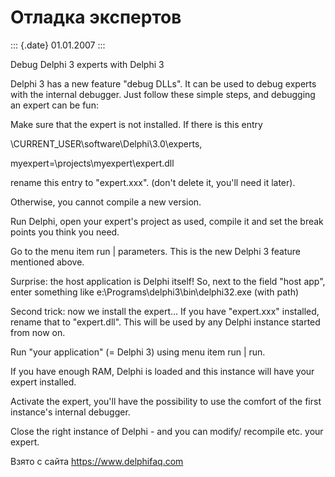 Отладка экспертов
=================

::: {.date}
01.01.2007
:::

Debug Delphi 3 experts with Delphi 3

Delphi 3 has a new feature \"debug DLLs\". It can be used to debug
experts with the internal debugger. Just follow these simple steps, and
debugging an expert can be fun:

Make sure that the expert is not installed. If there is this entry

\\CURRENT\_USER\\software\\Delphi\\3.0\\experts,

myexpert=\\projects\\myexpert\\expert.dll

rename this entry to \"expert.xxx\". (don\'t delete it, you\'ll need it
later).

Otherwise, you cannot compile a new version.

Run Delphi, open your expert\'s project as used, compile it and set the
break points you think you need.

Go to the menu item run \| parameters. This is the new Delphi 3 feature
mentioned above.

Surprise: the host application is Delphi itself! So, next to the field
\"host app\", enter something like
e:\\Programs\\delphi3\\bin\\delphi32.exe (with path)

Second trick: now we install the expert\... If you have \"expert.xxx\"
installed, rename that to \"expert.dll\". This will be used by any
Delphi instance started from now on.

Run \"your application\" (= Delphi 3) using menu item run \| run.

If you have enough RAM, Delphi is loaded and this instance will have
your expert installed.

Activate the expert, you\'ll have the possibility to use the comfort of
the first instance\'s internal debugger.

Close the right instance of Delphi - and you can modify/ recompile etc.
your expert.

Взято с сайта <https://www.delphifaq.com>
